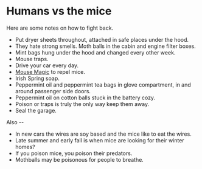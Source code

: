 # Humans vs the mice
Here are some notes on how to fight back.
* Put dryer sheets throughout, attached in safe places under the hood.
* They hate strong smells. Moth balls in the cabin and engine filter boxes. 
* Mint bags hung under the hood and changed every other week.
* Mouse traps.
* Drive your car every day. 
* <a href="https://www.amazon.com/Bonid-Mouse-Magic-12-Pack/dp/B07JYC54BQ/ref=sr_1_3?dchild=1&gclid=CjwKCAjwnK36BRBVEiwAsMT8WDX8WKdD-iKI0baPDzEiOIMzhqUe6RXU36Ux29yVfMSeTharrC07jBoC5o8QAvD_BwE&hvadid=410036431388&hvdev=c&hvlocphy=1023511&hvnetw=g&hvqmt=e&hvrand=10474028480678505211&hvtargid=kwd-149944602&hydadcr=13707_11419017&keywords=mouse+magic&qid=1598801282&sr=8-3&tag=googhydr-20">Mouse Magic</a> to repel mice. 
* Irish Spring soap.
* Peppermint oil and peppermint tea bags in glove compartment, in and around passenger side doors. 
* Peppermint oil on cotton balls stuck in the battery cozy.
* Poison or traps is truly the only way keep them away.
* Seal the garage.

Also --
* In new cars the wires are soy based and the mice like to eat the wires.
* Late summer and early fall is when mice are looking for their winter homes?
* If you poison mice, you poison their predators.
* Mothballs may be poisonous for people to breathe. 

